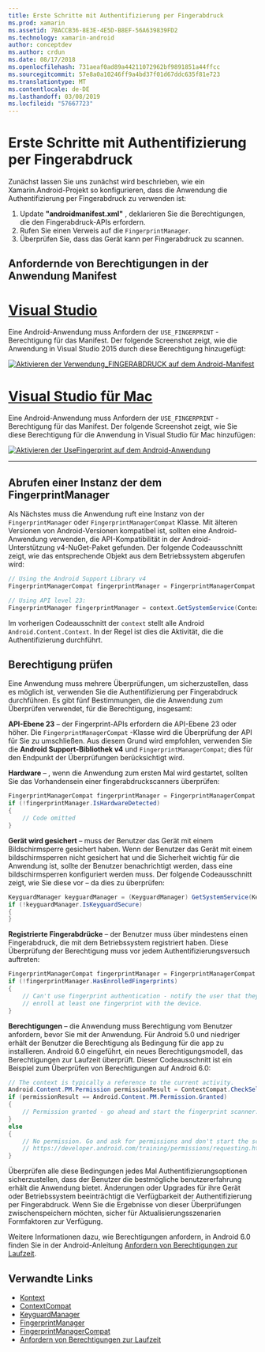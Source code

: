 ```yaml
---
title: Erste Schritte mit Authentifizierung per Fingerabdruck
ms.prod: xamarin
ms.assetid: 7BACCB36-8E3E-4E5D-B8EF-56A639839FD2
ms.technology: xamarin-android
author: conceptdev
ms.author: crdun
ms.date: 08/17/2018
ms.openlocfilehash: 731aeaf0ad89a44211072962bf9891851a44ffcc
ms.sourcegitcommit: 57e8a0a10246ff9a4bd37f01d67ddc635f81e723
ms.translationtype: MT
ms.contentlocale: de-DE
ms.lasthandoff: 03/08/2019
ms.locfileid: "57667723"
---
```

# <a name="getting-started-with-fingerprint-authentication"></a>Erste Schritte mit Authentifizierung per Fingerabdruck

Zunächst lassen Sie uns zunächst wird beschrieben, wie ein Xamarin.Android-Projekt so konfigurieren, dass die Anwendung die Authentifizierung per Fingerabdruck zu verwenden ist:

1. Update **"androidmanifest.xml"** , deklarieren Sie die Berechtigungen, die den Fingerabdruck-APIs erfordern.
2. Rufen Sie einen Verweis auf die `FingerprintManager`.
3. Überprüfen Sie, dass das Gerät kann per Fingerabdruck zu scannen.

## <a name="requesting-permissions-in-the-application-manifest"></a>Anfordernde von Berechtigungen in der Anwendung Manifest

# <a name="visual-studiotabwindows"></a>[Visual Studio](#tab/windows)

Eine Android-Anwendung muss Anfordern der `USE_FINGERPRINT` -Berechtigung für das Manifest. Der folgende Screenshot zeigt, wie die Anwendung in Visual Studio 2015 durch diese Berechtigung hinzugefügt:

[![Aktivieren der Verwendung\_FINGERABDRUCK auf dem Android-Manifest](get-started-images/fingerprint-01-vs.png)](get-started-images/fingerprint-01-vs.png#lightbox) 

# <a name="visual-studio-for-mactabmacos"></a>[Visual Studio für Mac](#tab/macos)

Eine Android-Anwendung muss Anfordern der `USE_FINGERPRINT` -Berechtigung für das Manifest. Der folgende Screenshot zeigt, wie Sie diese Berechtigung für die Anwendung in Visual Studio für Mac hinzufügen:

[![Aktivieren der UseFingerprint auf dem Android-Anwendung](get-started-images/fingerprint-01-xs.png)](get-started-images/fingerprint-01-xs.png#lightbox) 

-----

## <a name="getting-an-instance-of-the-fingerprintmanager"></a>Abrufen einer Instanz der dem FingerprintManager

Als Nächstes muss die Anwendung ruft eine Instanz von der `FingerprintManager` oder `FingerprintManagerCompat` Klasse. Mit älteren Versionen von Android-Versionen kompatibel ist, sollten eine Android-Anwendung verwenden, die API-Kompatibilität in der Android-Unterstützung v4-NuGet-Paket gefunden. Der folgende Codeausschnitt zeigt, wie das entsprechende Objekt aus dem Betriebssystem abgerufen wird: 

```csharp
// Using the Android Support Library v4
FingerprintManagerCompat fingerprintManager = FingerprintManagerCompat.From(context);

// Using API level 23:
FingerprintManager fingerprintManager = context.GetSystemService(Context.FingerprintService) as FingerprintManager;
```  

Im vorherigen Codeausschnitt der `context` stellt alle Android `Android.Content.Context`. In der Regel ist dies die Aktivität, die die Authentifizierung durchführt.

## <a name="checking-for-eligibility"></a>Berechtigung prüfen

Eine Anwendung muss mehrere Überprüfungen, um sicherzustellen, dass es möglich ist, verwenden Sie die Authentifizierung per Fingerabdruck durchführen. Es gibt fünf Bestimmungen, die die Anwendung zum Überprüfen verwendet, für die Berechtigung, insgesamt:  

**API-Ebene 23** &ndash; der Fingerprint-APIs erfordern die API-Ebene 23 oder höher. Die `FingerprintManagerCompat` -Klasse wird die Überprüfung der API für Sie zu umschließen. Aus diesem Grund wird empfohlen, verwenden Sie die **Android Support-Bibliothek v4** und `FingerprintManagerCompat`; dies für den Endpunkt der Überprüfungen berücksichtigt wird.

**Hardware** &ndash; , wenn die Anwendung zum ersten Mal wird gestartet, sollten Sie das Vorhandensein einer fingerabdruckscanners überprüfen:

```csharp
FingerprintManagerCompat fingerprintManager = FingerprintManagerCompat.From(context);
if (!fingerprintManager.IsHardwareDetected)
{
    // Code omitted
}
```

**Gerät wird gesichert** &ndash; muss der Benutzer das Gerät mit einem Bildschirmsperre gesichert haben. Wenn der Benutzer das Gerät mit einem bildschirmsperren nicht gesichert hat und die Sicherheit wichtig für die Anwendung ist, sollte der Benutzer benachrichtigt werden, dass eine bildschirmsperren konfiguriert werden muss. Der folgende Codeausschnitt zeigt, wie Sie diese vor – da dies zu überprüfen:

```csharp
KeyguardManager keyguardManager = (KeyguardManager) GetSystemService(KeyguardService);
if (!keyguardManager.IsKeyguardSecure)
{
}
```

**Registrierte Fingerabdrücke** &ndash; der Benutzer muss über mindestens einen Fingerabdruck, die mit dem Betriebssystem registriert haben. Diese Überprüfung der Berechtigung muss vor jedem Authentifizierungsversuch auftreten:

```csharp
FingerprintManagerCompat fingerprintManager = FingerprintManagerCompat.From(context);
if (!fingerprintManager.HasEnrolledFingerprints)
{
    // Can't use fingerprint authentication - notify the user that they need to
    // enroll at least one fingerprint with the device.
}
```

**Berechtigungen** &ndash; die Anwendung muss Berechtigung vom Benutzer anfordern, bevor Sie mit der Anwendung. Für Android 5.0 und niedriger erhält der Benutzer die Berechtigung als Bedingung für die app zu installieren. Android 6.0 eingeführt, ein neues Berechtigungsmodell, das Berechtigungen zur Laufzeit überprüft. Dieser Codeausschnitt ist ein Beispiel zum Überprüfen von Berechtigungen auf Android 6.0:

```csharp
// The context is typically a reference to the current activity.
Android.Content.PM.Permission permissionResult = ContextCompat.CheckSelfPermission(context, Manifest.Permission.UseFingerprint);
if (permissionResult == Android.Content.PM.Permission.Granted)
{
    // Permission granted - go ahead and start the fingerprint scanner.
}
else
{
    // No permission. Go and ask for permissions and don't start the scanner. See
    // https://developer.android.com/training/permissions/requesting.html
}
```

Überprüfen alle diese Bedingungen jedes Mal Authentifizierungsoptionen sicherzustellen, dass der Benutzer die bestmögliche benutzererfahrung erhält die Anwendung bietet. Änderungen oder Upgrades für ihre Gerät oder Betriebssystem beeinträchtigt die Verfügbarkeit der Authentifizierung per Fingerabdruck. Wenn Sie die Ergebnisse von dieser Überprüfungen zwischenspeichern möchten, sicher für Aktualisierungsszenarien Formfaktoren zur Verfügung.

Weitere Informationen dazu, wie Berechtigungen anfordern, in Android 6.0 finden Sie in der Android-Anleitung [Anfordern von Berechtigungen zur Laufzeit](https://developer.android.com/training/permissions/requesting.html).

## <a name="related-links"></a>Verwandte Links

- [Kontext](https://developer.xamarin.com/api/type/Android.Content.Context/)
- [ContextCompat](https://developer.xamarin.com/api/type/Android.Support.V4.Content.ContextCompat/)
- [KeyguardManager](https://developer.xamarin.com/api/type/Android.App.KeyguardManager/)
- [FingerprintManager](https://developer.android.com/reference/android/hardware/fingerprint/FingerprintManager.html)
- [FingerprintManagerCompat](https://developer.android.com/reference/android/support/v4/hardware/fingerprint/FingerprintManagerCompat.html)
- [Anfordern von Berechtigungen zur Laufzeit](https://developer.android.com/training/permissions/requesting.html)
